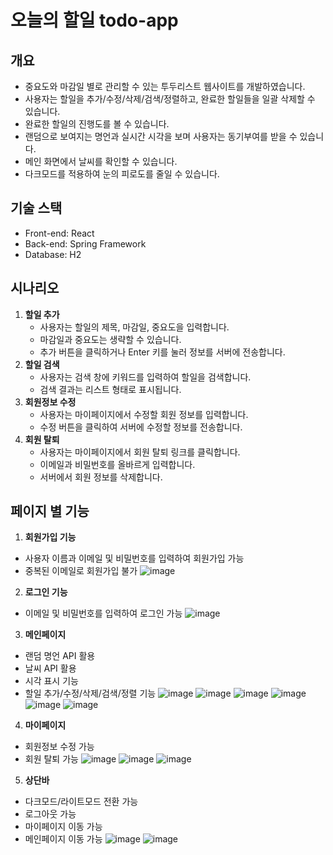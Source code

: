 # 오늘의 할일 todo-app

## 개요
- 중요도와 마감일 별로 관리할 수 있는 투두리스트 웹사이트를 개발하였습니다.
- 사용자는 할일을 추가/수정/삭제/검색/정렬하고, 완료한 할일들을 일괄 삭제할 수 있습니다.
- 완료한 할일의 진행도를 볼 수 있습니다.
- 랜덤으로 보여지는 명언과 실시간 시각을 보며 사용자는 동기부여를 받을 수 있습니다.
- 메인 화면에서 날씨를 확인할 수 있습니다.
- 다크모드를 적용하여 눈의 피로도를 줄일 수 있습니다.

## ﻿기술 스택
- Front-end: React
- Back-end: Spring Framework
- Database: H2

## 시나리오
1. **할일 추가**
    - 사용자는 할일의 제목, 마감일, 중요도을 입력합니다.
    - 마감일과 중요도는 생략할 수 있습니다.
    - 추가 버튼을 클릭하거나 Enter 키를 눌러 정보를 서버에 전송합니다.
2. **할일 검색**
    - 사용자는 검색 창에 키워드를 입력하여 할일을 검색합니다.
    - 검색 결과는 리스트 형태로 표시됩니다.
3. **회원정보 수정**
    - 사용자는 마이페이지에서 수정할 회원 정보를 입력합니다.
    - 수정 버튼을 클릭하여 서버에 수정할 정보를 전송합니다.
4. **회원 탈퇴**
    - 사용자는 마이페이지에서 회원 탈퇴 링크를 클릭합니다.
    - 이메일과 비밀번호를 올바르게 입력합니다.
    - 서버에서 회원 정보를 삭제합니다.

## 페이지 별 기능
1. **회원가입 기능**
- 사용자 이름과 이메일 및 비밀번호를 입력하여 회원가입 가능
- 중복된 이메일로 회원가입 불가
![image](https://github.com/suhye0n/todo-app/assets/63187994/c9d07afa-5781-4dd0-a3f3-77750bbf0cf4)

2. **로그인 기능**
- 이메일 및 비밀번호를 입력하여 로그인 가능
![image](https://github.com/suhye0n/todo-app/assets/63187994/99b40c8f-a2ce-4837-8817-a7614b9e7205)

3. **메인페이지**
- 랜덤 명언 API 활용
- 날씨 API 활용
- 시각 표시 기능
- 할일 추가/수정/삭제/검색/정렬 기능
![image](https://github.com/suhye0n/todo-app/assets/63187994/fdad8a52-2088-4481-b5b2-18e2bb4e2713)
![image](https://github.com/suhye0n/todo-app/assets/63187994/7d8e492b-b0bc-4e04-827e-bb8fe60742fb)
![image](https://github.com/suhye0n/todo-app/assets/63187994/14710eb8-42ba-4c7e-8dee-a285847f2890)
![image](https://github.com/suhye0n/todo-app/assets/63187994/c41157d0-8a8f-4220-a7a5-22ae38b1ff91)
![image](https://github.com/suhye0n/todo-app/assets/63187994/46a34716-bb8b-4741-bd4f-2eda1ab2e84f)
![image](https://github.com/suhye0n/todo-app/assets/63187994/b095f0dd-ae97-4202-8bed-136ec3925495)

4. **마이페이지**
- 회원정보 수정 가능
- 회원 탈퇴 가능
![image](https://github.com/suhye0n/todo-app/assets/63187994/968ed6e0-b408-43d9-bc74-5377a38f3236)
![image](https://github.com/suhye0n/todo-app/assets/63187994/f358f9af-41fd-466c-84f1-b64a17a93cec)
![image](https://github.com/suhye0n/todo-app/assets/63187994/8f91c54a-bfd4-41d1-920c-f14c53c38376)

5. **상단바**
- 다크모드/라이트모드 전환 가능
- 로그아웃 가능
- 마이페이지 이동 가능
- 메인페이지 이동 가능
![image](https://github.com/suhye0n/todo-app/assets/63187994/b105b3c9-0f50-48e2-88e3-282683d9a257)
![image](https://github.com/suhye0n/todo-app/assets/63187994/2361a030-e527-409d-bc94-fa49024c0e3f)
